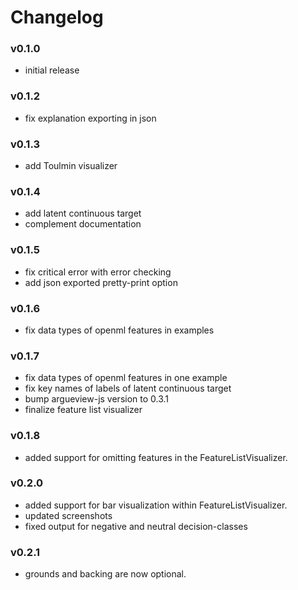 # Changelog

### v0.1.0
 - initial release

### v0.1.2
 - fix explanation exporting in json
 
### v0.1.3
 - add Toulmin visualizer
 
### v0.1.4
 - add latent continuous target
 - complement documentation

### v0.1.5
 - fix critical error with error checking
 - add json exported pretty-print option

### v0.1.6
 - fix data types of openml features in examples
 
### v0.1.7
 - fix data types of openml features in one example
 - fix key names of labels of latent continuous target
 - bump argueview-js version to 0.3.1
 - finalize feature list visualizer
 
### v0.1.8
 - added support for omitting features in the FeatureListVisualizer.

### v0.2.0
 - added support for bar visualization within FeatureListVisualizer.
 - updated screenshots
 - fixed output for negative and neutral decision-classes

### v0.2.1
 - grounds and backing are now optional.
